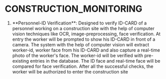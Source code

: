 # CONSTRUCTION_MONITORING

<ol>
  <li>**Personnel-ID Verification**: Designed to verify ID-CARD of a personnel working on a construction site with the help of computer vision techniques like OCR, image-preprocessing, face verification. At entry the worker will be prompted to show his ID-CARD in front of a camera. The system with the help of computer vision will extract worker-id, worker face from his ID-CARD and also capture a real-time photo of the worker's face. The worker-id will be verified with pre-existing entries in the database. The ID face and real-time face will be compared for face verification. After all the successful checks, the worker will be authorized to enter the construction site
  
  
  </li>
</ol>

